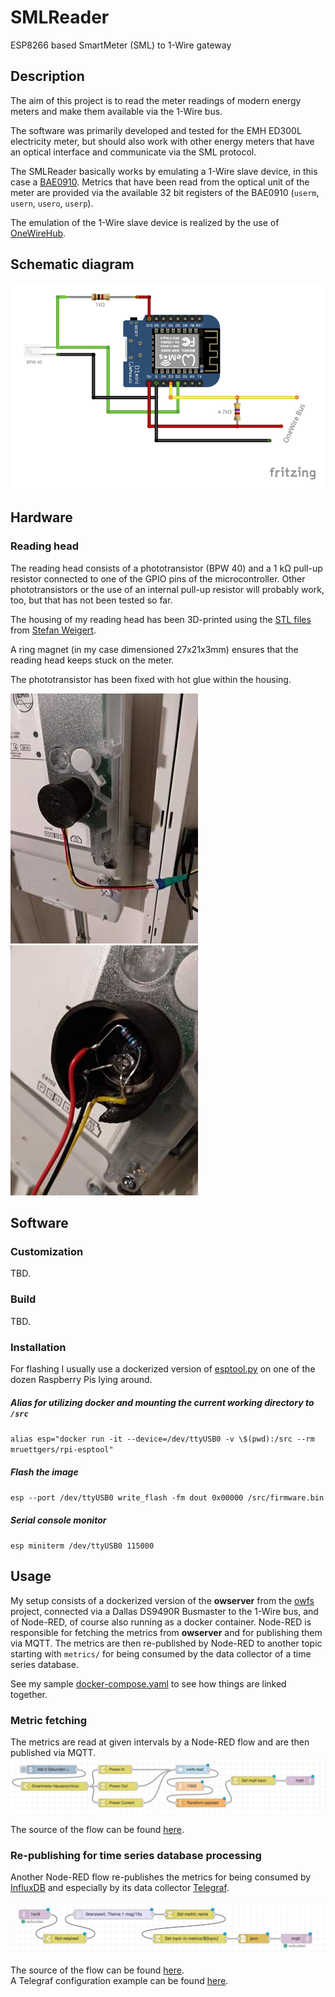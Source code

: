 # SMLReader
ESP8266 based SmartMeter (SML) to 1-Wire gateway

## Description
The aim of this project is to read the meter readings of modern energy meters and make them available via the 1-Wire bus.

The software was primarily developed and tested for the EMH ED300L electricity meter, but should also work with other energy meters that have an optical interface and communicate via the SML protocol.

The SMLReader basically works by emulating a 1-Wire slave device, in this case a [BAE0910](http://www.brain4home.eu/downloads/BAE0910-datasheet.pdf).
Metrics that have been read from the optical unit of the meter are provided via the available 32 bit registers of the BAE0910 (`userm`, `usern`, `usero`, `userp`).

The emulation of the 1-Wire slave device is realized by the use of [OneWireHub](https://github.com/orgua/OneWireHub).


## Schematic diagram
![Schematic diagram](doc/assets/SMLReader_Schema.png)


## Hardware

### Reading head

The reading head consists of a phototransistor (BPW 40) and a 1 kΩ pull-up resistor connected to one of the GPIO pins of the microcontroller.
Other phototransistors or the use of an internal pull-up resistor will probably work, too, but that has not been tested so far.

The housing of my reading head has been 3D-printed using the [STL files](http://www.stefan-weigert.de/php_loader/sml.php) from [Stefan Weigert](http://www.stefan-weigert.de). 

A ring magnet (in my case dimensioned 27x21x3mm) ensures that the reading head keeps stuck on the meter.

The phototransistor has been fixed with hot glue within the housing.

![Reading Head](doc/assets/SMLReader_Img_ReadingHead_small.jpg "Reading Head") ![Reading Head](doc/assets/SMLReader_Img_ReadingHead_Close_small.jpg "Reading Head")

## Software

### Customization

TBD.

### Build

TBD.

### Installation

For flashing I usually use a dockerized version of [esptool.py](https://github.com/espressif/esptool) on one of the dozen Raspberry Pis lying around.

##### Alias for utilizing docker and mounting the current working directory to `/src`
`alias esp="docker run -it --device=/dev/ttyUSB0 -v \$(pwd):/src --rm mruettgers/rpi-esptool"`

##### Flash the image
`esp --port /dev/ttyUSB0 write_flash -fm dout 0x00000 /src/firmware.bin`

##### Serial console monitor
`esp miniterm /dev/ttyUSB0 115000`

## Usage

My setup consists of a dockerized version of the **owserver** from the [owfs](https://github.com/owfs/owfs) project, connected via a Dallas DS9490R Busmaster to the 1-Wire bus, and of Node-RED, of course also running as a docker container.
Node-RED is responsible for fetching the metrics from **owserver** and for publishing them via MQTT. The metrics are then re-published by Node-RED to another topic starting with `metrics/` for being consumed by the data collector of a time series database.

See my sample [docker-compose.yaml](doc/assets/docker/docker-compose.yaml) to see how things are linked together.

### Metric fetching
The metrics are read at given intervals by a Node-RED flow and are then published via MQTT.
![Schematic diagram](doc/assets/nodered/nodered_flow_ow_small.png)

The source of the flow can be found [here](doc/assets/nodered/nodered_flow_ow.json).

### Re-publishing for time series database processing
Another Node-RED flow re-publishes the metrics for being consumed by [InfluxDB](https://github.com/influxdata/influxdb) and especially by its data collector [Telegraf](https://github.com/influxdata/telegraf).

![Schematic diagram](doc/assets/nodered/nodered_flow_metrics_small.png)

The source of the flow can be found [here](doc/assets/nodered/nodered_flow_metrics.json).  
A Telegraf configuration example can be found [here](doc/assets/telegraf/telegraf_config.conf).
